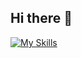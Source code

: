 ## Hi there 👋

[![My Skills](https://skillicons.dev/icons?i=rust,py,go,actix,arch,arduino,azure,bash,bitbucket,cloudflare,debian,docker,elasticsearch,git,gitlab,github,githubactions,grafana,jenkins,kali,kubernetes,latex,linux,mysql,nginx,postgres,sqlite,vscode,svcodium)](https://skillicons.dev)
